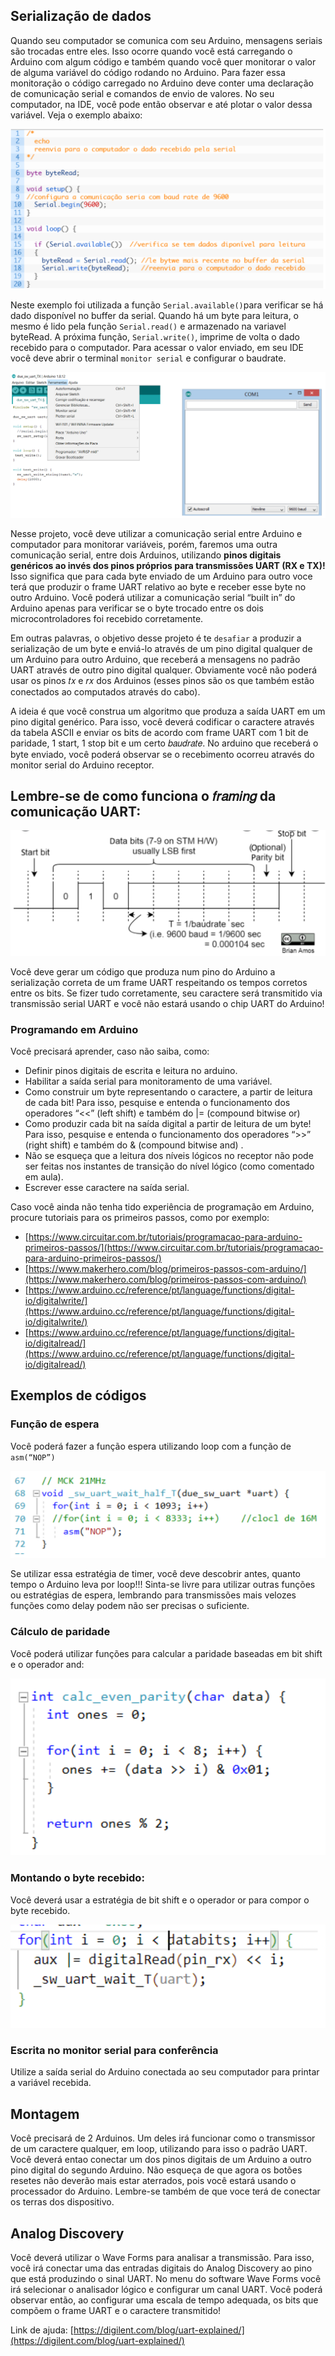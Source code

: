 ## Serialização de dados

Quando seu computador se comunica com seu Arduino, mensagens seriais são trocadas entre eles. Isso ocorre quando você está carregando o Arduino com algum código e também quando você quer monitorar o valor de alguma variável do código rodando no Arduino. Para fazer essa monitoração o código carregado no Arduino deve conter uma declaração de comunicação serial e comandos de envio de valores. No seu computador, na IDE, você pode então observar e até plotar o valor dessa variável. Veja o exemplo abaixo:

![alt text](image.png)

Neste exemplo foi utilizada a função `Serial.available()`para verificar se há dado disponível no buffer da serial. Quando há um byte para leitura, o mesmo é lido pela função `Serial.read()` e armazenado na variavel byteRead. A próxima função, `Serial.write()`, imprime de volta o dado recebido para o computador. Para acessar o valor enviado, em seu IDE você deve abrir o terminal `monitor serial` e configurar o baudrate.

![alt text](image-1.png)


Nesse projeto, você deve utilizar a comunicação serial entre Arduino e computador para monitorar variáveis, porém, faremos uma outra comunicação serial, entre dois Arduinos, utilizando **pinos digitais genéricos ao invés dos pinos próprios para transmissões UART (RX e TX)!** Isso significa que para cada byte enviado de um Arduino para outro voce terá que produzir o frame UART relativo ao byte e receber esse byte no outro Arduino. Você poderá
utilizar a comunicação serial “built in” do Arduino apenas para verificar se o byte trocado entre os dois microcontroladores foi recebido corretamente. 

Em outras palavras, o objetivo desse projeto é te `desafiar` a produzir a serialização de um byte e enviá-lo através de um pino digital qualquer de um Arduino para outro Arduino, que receberá a mensagens no padrão UART através de outro pino digital qualquer. Obviamente você não poderá usar os pinos 𝑡𝑥 e 𝑟𝑥 dos Arduinos (esses pinos são os que também estão conectados ao computados através do cabo). 

A ideia é que você construa um algoritmo que produza a saída UART em um pino digital genérico. Para isso, você deverá codificar o caractere através da tabela ASCII e enviar os bits de acordo com frame UART com 1 bit de paridade, 1 start, 1 stop bit e um certo 𝑏𝑎𝑢𝑑𝑟𝑎𝑡𝑒. No arduino que receberá o byte enviado, você poderá observar se o recebimento ocorreu através do monitor serial do Arduino receptor.

## Lembre-se de como funciona o 𝑓𝑟𝑎𝑚𝑖𝑛𝑔 da comunicação UART:

![alt text](image-2.png)


Você deve gerar um código que produza num pino do Arduino a serialização correta de um frame UART respeitando os tempos corretos entre os bits. Se fizer tudo corretamente, seu caractere será transmitido via transmissão serial UART e você não estará usando o chip UART do Arduino!

### Programando em Arduino

Você precisará aprender, caso não saiba, como:

- Definir pinos digitais de escrita e leitura no arduino.
- Habilitar a saída serial para monitoramento de uma variável.
- Como construir um byte representando o caractere, a partir de leitura de cada bit! Para isso, pesquise e entenda o funcionamento dos operadores “<<” (left shift) e também do |= (compound bitwise or)
- Como produzir cada bit na saída digital a partir de leitura de um byte! Para isso, pesquise e entenda o
funcionamento dos operadores “>>” (right shift) e também do & (compound bitwise and) .
- Não se esqueça que a leitura dos níveis lógicos no receptor não pode ser feitas nos instantes de transição do nível lógico (como comentado em aula).
- Escrever esse caractere na saída serial.

Caso você ainda não tenha tido experiência de programação em Arduino, procure tutoriais para os primeiros passos, como por exemplo:

- [https://www.circuitar.com.br/tutoriais/programacao-para-arduino-primeiros-passos/](https://www.circuitar.com.br/tutoriais/programacao-para-arduino-primeiros-passos/)
- [https://www.makerhero.com/blog/primeiros-passos-com-arduino/](https://www.makerhero.com/blog/primeiros-passos-com-arduino/)
- [https://www.arduino.cc/reference/pt/language/functions/digital-io/digitalwrite/](https://www.arduino.cc/reference/pt/language/functions/digital-io/digitalwrite/)
- [https://www.arduino.cc/reference/pt/language/functions/digital-io/digitalread/](https://www.arduino.cc/reference/pt/language/functions/digital-io/digitalread/)

## Exemplos de códigos

### Função de espera

Você poderá fazer a função espera utilizando loop com a função de `asm(“NOP”)`

![alt text](image-3.png)

Se utilizar essa estratégia de timer, você deve descobrir antes, quanto tempo o Arduino leva por loop!!! Sinta-se livre para utilizar outras funções ou estratégias de espera, lembrando para transmissões mais velozes funções como delay podem não ser precisas o suficiente.

### Cálculo de paridade

Você poderá utilizar funções para calcular a paridade baseadas em bit shift e o operador and:

![alt text](image-4.png)

### Montando o byte recebido:

Você deverá usar a estratégia de bit shift e o operador or para compor o byte recebido.

![alt text](image-5.png)

### Escrita no monitor serial para conferência

Utilize a saída serial do Arduino conectada ao seu computador para printar a variável recebida.

## Montagem

Você precisará de 2 Arduinos. Um deles irá funcionar como o transmissor de um caractere qualquer, em loop, utilizando para isso o padrão UART. Você deverá entao conectar um dos pinos digitais de um Arduino a outro pino digital do segundo Arduino. Não esqueça de que agora os botões resetes não deverão mais estar aterrados, pois você estará usando o processador do Arduino. Lembre-se também de que voce terá de conectar os terras dos
dispositivo.


## Analog Discovery

Você deverá utilizar o Wave Forms para analisar a transmissão. Para isso, você irá conectar uma das entradas digitais do Analog Discovery ao pino que está produzindo o sinal UART. No menu do software Wave Forms você irá selecionar o analisador lógico e configurar um canal UART. Você poderá observar então, ao configurar uma escala de tempo adequada, os bits que compõem o frame UART e o caractere transmitido!

Link de ajuda: [https://digilent.com/blog/uart-explained/](https://digilent.com/blog/uart-explained/)
